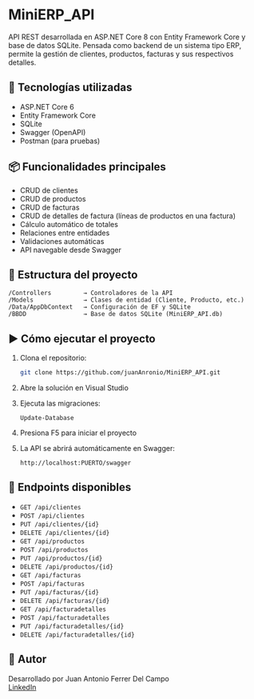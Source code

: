 # MiniERP_API

API REST desarrollada en ASP.NET Core 8 con Entity Framework Core y base de datos SQLite. Pensada como backend de un sistema tipo ERP, permite la gestión de clientes, productos, facturas y sus respectivos detalles.

## 🚀 Tecnologías utilizadas

- ASP.NET Core 6
- Entity Framework Core
- SQLite
- Swagger (OpenAPI)
- Postman (para pruebas)

## 📦 Funcionalidades principales

- CRUD de clientes
- CRUD de productos
- CRUD de facturas
- CRUD de detalles de factura (líneas de productos en una factura)
- Cálculo automático de totales
- Relaciones entre entidades
- Validaciones automáticas
- API navegable desde Swagger

## 📂 Estructura del proyecto

```
/Controllers         → Controladores de la API
/Models              → Clases de entidad (Cliente, Producto, etc.)
/Data/AppDbContext   → Configuración de EF y SQLite
/BBDD                → Base de datos SQLite (MiniERP_API.db)
```

## ▶️ Cómo ejecutar el proyecto

1. Clona el repositorio:
   ```bash
   git clone https://github.com/juanAnronio/MiniERP_API.git
   ```

2. Abre la solución en Visual Studio

3. Ejecuta las migraciones:
   ```
   Update-Database
   ```

4. Presiona F5 para iniciar el proyecto

5. La API se abrirá automáticamente en Swagger:
   ```
   http://localhost:PUERTO/swagger
   ```

## 🧪 Endpoints disponibles

- `GET /api/clientes`
- `POST /api/clientes`
- `PUT /api/clientes/{id}`
- `DELETE /api/clientes/{id}`
- `GET /api/productos`
- `POST /api/productos`
- `PUT /api/productos/{id}`
- `DELETE /api/productos/{id}`
- `GET /api/facturas`
- `POST /api/facturas`
- `PUT /api/facturas/{id}`
- `DELETE /api/facturas/{id}`
- `GET /api/facturadetalles`
- `POST /api/facturadetalles`
- `PUT /api/facturadetalles/{id}`
- `DELETE /api/facturadetalles/{id}`

## 🔗 Autor

Desarrollado por Juan Antonio Ferrer Del Campo  
[LinkedIn](www.linkedin.com/in/juan-antonio-ferrer-del-campo-83905a19b)
